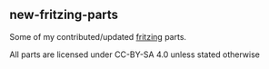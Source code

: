 ## new-fritzing-parts
Some of my contributed/updated [fritzing](https://fritzing.org) parts.

All parts are licensed under CC-BY-SA 4.0 unless stated otherwise

